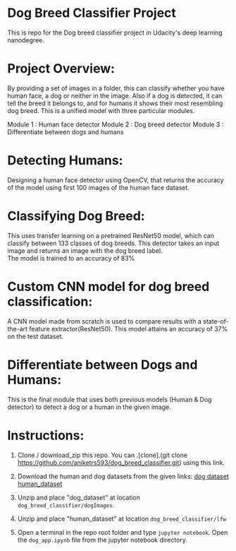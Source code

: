 # Dog Breed Classifier Project
This is repo for the Dog breed classifier project in Udacity's deep learning nanodegree.


# Project Overview:
By providing a set of images in a folder, this can classify whether you have human face, a dog or neither in the image. Also if a dog is detected, it can tell the breed it belongs to, and for humans it shows their most resembling dog breed. This is a unified model with three particular modules.

Module 1 : Human face detector
Module 2 : Dog breed detector
Module 3 : Differentiate between dogs and humans 

# Detecting Humans:
Designing a human face detector using OpenCV, that returns the accuracy of the model using first 100 images of the human face dataset. 

# Classifying Dog Breed:
This uses transfer learning on a pretrained ResNet50 model, which can classify between 133 classes of dog breeds. This detector takes an input image and returns an image with the dog breed label.  
The model is trained to an accuracy of 83%

# Custom CNN model for dog breed classification:
A CNN model made from scratch is used to compare results with a state-of-the-art feature extractor(ResNet50). This model attains an accuracy of 37% on the test dataset.

# Differentiate between Dogs and Humans:
This is the final module that uses both previous models (Human & Dog detector) to detect a dog or a human in the given image. 

# Instructions:
  1. Clone / download_zip this repo. You can .[clone].(git clone https://github.com/aniketrs593/dog_breed_classifier.git) using this link. 
  
  2. Download the human and dog datasets from the given links: 
  [dog dataset](https://s3-us-west-1.amazonaws.com/udacity-aind/dog-project/dogImages.zip)
  [human_dataset](https://s3-us-west-1.amazonaws.com/udacity-aind/dog-project/lfw.zip)

  3. Unzip and place "dog_dataset" at location `dog_breed_classifier/dogImages`.
  4. Unzip and place "human_dataset" at location  `dog_breed_classifier/lfw`
  5. Open a terminal in the repo root folder and type `jupyter notebook`. Open the `dog_app.ipynb` file from the jupyter     notebook directory.
  

